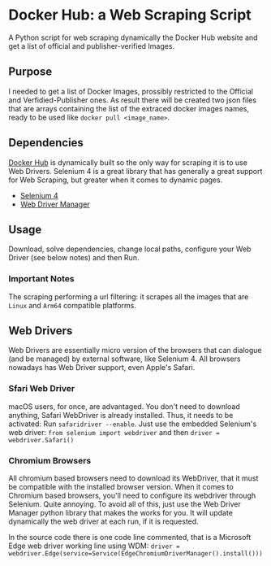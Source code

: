 # Docker Hub: a Web Scraping Script
A Python script for web scraping dynamically the Docker Hub website and get a list of official and publisher-verified Images.

## Purpose
I needed to get a list of Docker Images, prossibly restricted to the Official and Verfidied-Publisher ones.
As result there will be created two json files that are arrays containing the list of the extraced docker images names, ready to be used like `docker pull <image_name>`.

## Dependencies
[Docker Hub]() is dynamically built so the only way for scraping it is to use Web Drivers. 
Selenium 4 is a great library that has generally a great support for Web Scraping, but greater when it comes to dynamic pages.

- [Selenium 4](https://www.selenium.dev/)
- [Web Driver Manager](https://github.com/SergeyPirogov/webdriver_manager)

## Usage
Download, solve dependencies, change local paths, configure your Web Driver (see below notes) and then Run.

### Important Notes
The scraping performing a url filtering: it scrapes all the images that are `Linux` and `Arm64` compatible platforms.

## Web Drivers
Web Drivers are essentially micro version of the browsers that can dialogue (and be managed) by external software, like Selenium 4. 
All browsers nowadays has Web Driver support, even Apple's Safari.

### Sfari Web Driver
macOS users, for once, are advantaged. You don't need to download anything, Safari WebDriver is already installed.
Thus, it needs to be activated: Run `safaridriver --enable`.
Just use the embedded Selenium's web driver:
`from selenium import webdriver` and then `driver = webdriver.Safari()`

### Chromium Browsers
All chromium based browsers need to download its WebDriver, that it must be compatible with the installed browser version. 
When it comes to Chromium based browsers, you'll need to configure its webdriver through Selenium. Quite annoying.
To avoid all of this, just use the Web Driver Manager python library that makes the works for you. It will update dynamically the web driver at each run, if it is requested.

In the source code there is one code line commented, that is a Microsoft Edge web driver working line using WDM:
`driver = webdriver.Edge(service=Service(EdgeChromiumDriverManager().install()))`
